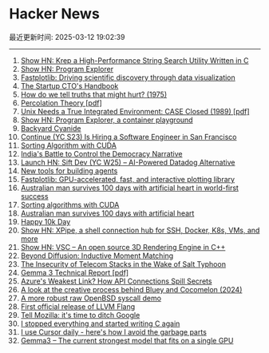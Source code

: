 # Hacker News

最近更新时间: 2025-03-12 19:02:39

--- 
1. [Show HN: Krep a High-Performance String Search Utility Written in C](https://davidesantangelo.github.io/krep/) 
2. [Show HN: Program Explorer](https://programexplorer.org/) 
3. [Fastplotlib: Driving scientific discovery through data visualization](https://medium.com/@caitlin9165/fastplotlib-driving-scientific-discovery-through-data-visualization-418f8bff094c) 
4. [The Startup CTO's Handbook](https://github.com/ZachGoldberg/Startup-CTO-Handbook/blob/main/StartupCTOHandbook.md) 
5. [How do we tell truths that might hurt? (1975)](https://www.cs.virginia.edu/~evans/cs655/readings/ewd498.html) 
6. [Percolation Theory [pdf]](https://web.mit.edu/ceder/publications/Percolation.pdf) 
7. [Unix Needs a True Integrated Environment: CASE Closed (1989) [pdf]](http://www.bitsavers.org/pdf/xerox/parc/techReports/CSL-89-4_UNIX_Needs_A_True_Integrated_Environment.pdf) 
8. [Show HN: Program Explorer, a container playground](https://programexplorer.org/) 
9. [Backyard Cyanide](https://suziepetryk.com/blog/cyanide.html) 
10. [Continue (YC S23) Is Hiring a Software Engineer in San Francisco](https://www.ycombinator.com/companies/continue/jobs/smcxRnM-software-engineer) 
11. [Sorting Algorithm with CUDA](https://ashwanirathee.com/blog/2025/sort2/) 
12. [India's Battle to Control the Democracy Narrative](https://www.theplankmag.com/india-democracy-narrative) 
13. [Launch HN: Sift Dev (YC W25) – AI-Powered Datadog Alternative](https://news.ycombinator.com/item?id=43334589) 
14. [New tools for building agents](https://openai.com/index/new-tools-for-building-agents/) 
15. [Fastplotlib: GPU-accelerated, fast, and interactive plotting library](https://medium.com/@caitlin9165/fastplotlib-driving-scientific-discovery-through-data-visualization-418f8bff094c) 
16. [Australian man survives 100 days with artificial heart in world-first success](https://www.theguardian.com/australia-news/2025/mar/12/australian-man-survives-100-days-with-artificial-heart-in-world-first-success) 
17. [Sorting algorithms with CUDA](https://ashwanirathee.com/blog/2025/sort2/) 
18. [Australian man survives 100 days with artificial heart](https://www.theguardian.com/australia-news/2025/mar/12/australian-man-survives-100-days-with-artificial-heart-in-world-first-success) 
19. [Happy 10k Day](https://blog.comma.ai/happy10kday/) 
20. [Show HN: XPipe, a shell connection hub for SSH, Docker, K8s, VMs, and more](https://xpipe.io/) 
21. [Show HN: VSC – An open source 3D Rendering Engine in C++](https://github.com/WW92030-STORAGE/VSC) 
22. [Beyond Diffusion: Inductive Moment Matching](https://lumalabs.ai/news/inductive-moment-matching) 
23. [The Insecurity of Telecom Stacks in the Wake of Salt Typhoon](https://soatok.blog/2025/03/12/on-the-insecurity-of-telecom-stacks-in-the-wake-of-salt-typhoon/) 
24. [Gemma 3 Technical Report [pdf]](https://storage.googleapis.com/deepmind-media/gemma/Gemma3Report.pdf) 
25. [Azure's Weakest Link? How API Connections Spill Secrets](https://binarysecurity.no/posts/2025/03/api-connections) 
26. [A look at the creative process behind Bluey and Cocomelon (2024)](https://www.readtrung.com/p/why-i-love-bluey-and-hate-cocomelon) 
27. [A more robust raw OpenBSD syscall demo](https://nullprogram.com/blog/2025/03/06/) 
28. [First official release of LLVM Flang](https://blog.llvm.org/posts/2025-03-11-flang-new/) 
29. [Tell Mozilla: it's time to ditch Google](https://mozillapetition.com/) 
30. [I stopped everything and started writing C again](https://www.kmx.io/blog/why-stopped-everything-and-started-writing-C-again) 
31. [I use Cursor daily - here's how I avoid the garbage parts](https://www.nickcraux.com/blog/cursor-tips) 
32. [Gemma3 – The current strongest model that fits on a single GPU](https://ollama.com/library/gemma3) 
